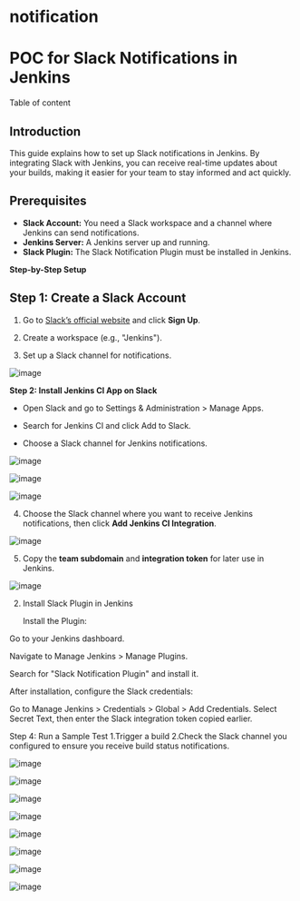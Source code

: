 # notification

# **POC for Slack Notifications in Jenkins**

Table of content


## Introduction

This guide explains how to set up Slack notifications in Jenkins. By integrating Slack with Jenkins, you can receive real-time updates about your builds, making it easier for your team to stay informed and act quickly.

## Prerequisites

- **Slack Account:** You need a Slack workspace and a channel where Jenkins can send notifications.
- **Jenkins Server:** A Jenkins server up and running.
- **Slack Plugin:** The Slack Notification Plugin must be installed in Jenkins.


**Step-by-Step Setup**

##  Step 1: Create a Slack Account

1. Go to [Slack’s official website](https://slack.com) and click **Sign Up**.

2. Create a workspace (e.g., "Jenkins").

3. Set up a Slack channel for notifications.
   
![image](https://github.com/user-attachments/assets/3ab51982-f91f-41a9-aa26-22851b760380)

**Step 2: Install Jenkins CI App on Slack**

- Open Slack and go to Settings & Administration > Manage Apps.

- Search for Jenkins CI and click Add to Slack.

- Choose a Slack channel for Jenkins notifications.
   
![image](https://github.com/user-attachments/assets/c06ad9e3-fcc9-4784-ad0c-be947e4685e2)

![image](https://github.com/user-attachments/assets/629764cc-d288-4692-a2ba-4888b9688ae3)

![image](https://github.com/user-attachments/assets/b66ac361-89f6-4398-b669-46136666bd9c)

4. Choose the Slack channel where you want to receive Jenkins notifications, then click **Add Jenkins CI Integration**.

![image](https://github.com/user-attachments/assets/65e770dd-d758-4f42-877b-5c8f685f8d36)

5. Copy the **team subdomain** and **integration token** for later use in Jenkins.

![image](https://github.com/user-attachments/assets/e94237ff-a9b1-40dd-9559-1f8db21203a6)



2. Install Slack Plugin in Jenkins

   Install the Plugin:

Go to your Jenkins dashboard.

Navigate to Manage Jenkins > Manage Plugins.

Search for "Slack Notification Plugin" and install it.


After installation, configure the Slack credentials:

Go to Manage Jenkins > Credentials > Global > Add Credentials.
Select Secret Text, then enter the Slack integration token copied earlier.


Step 4: Run a Sample Test
1.Trigger a build
2.Check the Slack channel you configured to ensure you receive build status notifications.

![image](https://github.com/user-attachments/assets/e0f5a5ba-6df2-4fa1-9f60-4251132ff2bb)

![image](https://github.com/user-attachments/assets/a963c765-916e-47b3-abd8-0efb6054aa34)

![image](https://github.com/user-attachments/assets/739cfba5-5b1d-4573-b6ce-49d5fdfc8906)

![image](https://github.com/user-attachments/assets/58babd05-dc51-46de-83fd-cf49aca62db7)

![image](https://github.com/user-attachments/assets/282bed9d-b2da-4c93-829c-d5338102f77c)

![image](https://github.com/user-attachments/assets/8a4ad68c-83d9-4f36-8601-eea94b6a41e6)


![image](https://github.com/user-attachments/assets/dc8469d4-9cc3-484e-afb8-24797e48f285)

![image](https://github.com/user-attachments/assets/228a0393-7211-4ffb-bc0a-caa2d9318185)


